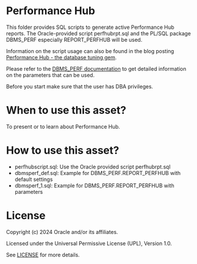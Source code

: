 # Performance Hub

This folder provides SQL scripts to generate active Performance Hub reports. The Oracle-provided script perfhubrpt.sql and the PL/SQL package DBMS_PERF especially REPORT_PERFHUB will be used.

Information on the script usage can also be found in the blog posting [Performance Hub - the database tuning gem](https://blogs.oracle.com/coretec/post/oracle-performance-hub).

Please refer to the [DBMS_PERF documentation](https://docs.oracle.com/en/database/oracle/oracle-database/21/arpls/DBMS_PERF.html#GUID-85CD8AB9-B6E0-444F-91A5-762EB92A74E9) to get detailed information on the parameters that can be used.

Before you start make sure that the user has DBA privileges.

# When to use this asset?

To present or to learn about Performance Hub.

# How to use this asset?

-  perfhubscript.sql: Use the Oracle provided script perfhubrpt.sql
-  dbmsperf_def.sql: Example for DBMS_PERF.REPORT_PERFHUB with default settings
-  dbmsperf_1.sql: Example for DBMS_PERF.REPORT_PERFHUB with parameters


# License

Copyright (c) 2024 Oracle and/or its affiliates.

Licensed under the Universal Permissive License (UPL), Version 1.0.

See [LICENSE](https://github.com/oracle-devrel/technology-engineering/blob/main/LICENSE) for more details.
